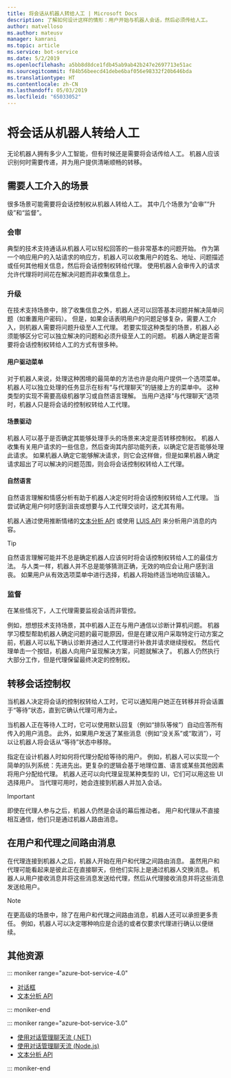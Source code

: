 ```yaml
---
title: 将会话从机器人转给人工 | Microsoft Docs
description: 了解如何设计这样的情形：用户开始与机器人会话，然后必须传给人工。
author: matvelloso
ms.author: mateusv
manager: kamrani
ms.topic: article
ms.service: bot-service
ms.date: 5/2/2019
ms.openlocfilehash: a5bb8d8dce1fdb45ab9ab42b247e2697713e51ac
ms.sourcegitcommit: f84b56beecd41debe6baf056e98332f20b646bda
ms.translationtype: HT
ms.contentlocale: zh-CN
ms.lasthandoff: 05/03/2019
ms.locfileid: "65033052"
---
```

# <a name="transition-conversations-from-bot-to-human"></a>将会话从机器人转给人工

无论机器人拥有多少人工智能，但有时候还是需要将会话传给人工。 机器人应该识别何时需要传递，并为用户提供清晰顺畅的转移。

## <a name="scenarios-that-require-human-involvement"></a>需要人工介入的场景

很多场景可能需要将会话控制权从机器人转给人工。 其中几个场景为“会审”“升级”和“监督”。 

### <a name="triage"></a>会审

典型的技术支持通话从机器人可以轻松回答的一些非常基本的问题开始。 作为第一个响应用户的入站请求的响应方，机器人可以收集用户的姓名、地址、问题描述或任何其他相关信息，然后将会话控制权转给代理。 使用机器人会审传入的请求允许代理将时间花在解决问题而非收集信息上。

### <a name="escalation"></a>升级

在技术支持场景中，除了收集信息之外，机器人还可以回答基本问题并解决简单问题（如重置用户密码）。 但是，如果会话表明用户的问题足够复杂，需要人工介入，则机器人需要将问题升级至人工代理。 若要实现这种类型的场景，机器人必须能够区分它可以独立解决的问题和必须升级至人工的问题。 机器人确定是否需要将会话控制权转给人工的方式有很多种。 

#### <a name="user-driven-menus"></a>用户驱动菜单

对于机器人来说，处理这种困境的最简单的方法也许是向用户提供一个选项菜单。 机器人可以独立处理的任务显示在标有“与代理聊天”的链接上方的菜单中。 这种类型的实现不需要高级机器学习或自然语言理解。 当用户选择“与代理聊天”选项时，机器人只是将会话的控制权转给人工代理。 

#### <a name="scenario-driven"></a>场景驱动

机器人可以基于是否确定其能够处理手头的场景来决定是否转移控制权。 机器人收集有关用户请求的一些信息，然后查询其内部功能列表，以确定它是否能够处理此请求。 如果机器人确定它能够解决请求，则它会这样做，但是如果机器人确定请求超出了可以解决的问题范围，则会将会话控制权转给人工代理。

#### <a name="natural-language"></a>自然语言

自然语言理解和情感分析有助于机器人决定何时将会话控制权转给人工代理。 当尝试确定用户何时感到沮丧或想要与人工代理交谈时，这尤其有用。 
 
机器人通过使用推断情绪的<a href="https://www.microsoft.com/cognitive-services/en-us/text-analytics-api" target="blank">文本分析 API</a> 或使用 <a href="https://www.luis.ai" target="_blank">LUIS API</a> 来分析用户消息的内容。 


> [!TIP]
> 自然语言理解可能并不总是确定机器人应该何时将会话控制权转给人工的最佳方法。 与人类一样，机器人并不总是能够猜测正确，无效的响应会让用户感到沮丧。 如果用户从有效选项菜单中进行选择，机器人将始终适当地响应该输入。 

### <a name="supervision"></a>监督

在某些情况下，人工代理需要监视会话而非管控。

例如，想想技术支持场景，其中机器人正在与用户通信以诊断计算机问题。 机器学习模型帮助机器人确定问题的最可能原因，但是在建议用户采取特定行动方案之前，机器人可以私下确认诊断并通过人工代理进行补救并请求继续授权。 然后代理单击一个按钮，机器人向用户呈现解决方案，问题就解决了。 机器人仍然执行大部分工作，但是代理保留最终决定的控制权。 

## <a name="transitioning-control-of-the-conversation"></a>转移会话控制权 

当机器人决定将会话的控制权转给人工时，它可以通知用户她正在转移并将会话置于“等待”状态，直到它确认代理可用为止。 

当机器人正在等待人工时，它可以使用默认回复（例如“排队等候”）自动应答所有传入的用户消息。 此外，如果用户发送了某些消息（例如“没关系”或“取消”），可以让机器人将会话从“等待”状态中移除。

指定在设计机器人时如何将代理分配给等待的用户。 例如，机器人可以实现一个简单的队列系统：先进先出。更复杂的逻辑会基于地理位置、语言或某些其他因素将用户分配给代理。 机器人还可以向代理呈现某种类型的 UI，它们可以用这些 UI 选择用户。 当代理可用时，她会连接到机器人并加入会话。

> [!IMPORTANT]
> 即使在代理人参与之后，机器人仍然是会话的幕后推动者。 用户和代理从不直接相互通信，他们只是通过机器人路由消息。 

## <a name="routing-messages-between-user-and-agent"></a>在用户和代理之间路由消息

在代理连接到机器人之后，机器人开始在用户和代理之间路由消息。 虽然用户和代理可能看起来是彼此正在直接聊天，但他们实际上是通过机器人交换消息。 机器人从用户接收消息并将这些消息发送给代理，然后从代理接收消息并将这些消息发送给用户。 

> [!NOTE]
> 在更高级的场景中，除了在用户和代理之间路由消息，机器人还可以承担更多责任。 例如，机器人可以决定哪种响应是合适的或者仅要求代理进行确认以便继续。

## <a name="additional-resources"></a>其他资源

::: moniker range="azure-bot-service-4.0"

- [对话框](v4sdk/bot-builder-dialog-manage-conversation-flow.md)
- <a href="https://www.microsoft.com/cognitive-services/en-us/text-analytics-api" target="blank">文本分析 API</a>

::: moniker-end

::: moniker range="azure-bot-service-3.0"

- [使用对话管理聊天流 (.NET)](~/dotnet/bot-builder-dotnet-manage-conversation-flow.md)
- [使用对话管理聊天流 (Node.js)](~/nodejs/bot-builder-nodejs-manage-conversation-flow.md)
- <a href="https://www.microsoft.com/cognitive-services/en-us/text-analytics-api" target="blank">文本分析 API</a>


::: moniker-end

